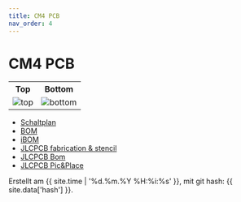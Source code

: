 ```yaml
---
title: CM4 PCB
nav_order: 4
---
```


# CM4 PCB

<table>
  <tr><th>Top</th><th>Bottom</th></tr>
  <tr>
    <td><img src="cm4/cm4-3D_top.png?dummy={{ site.data['hash'] }}" alt="top" /></td>
    <td><img src="cm4/cm4-3D_bottom.png?dummy={{ site.data['hash'] }}" alt="bottom" /></td>
  </tr>
</table>

- [Schaltplan](cm4/cm4-schematic.pdf)
- [BOM](cm4/cm4-bom.html)
- [iBOM](cm4/cm4-ibom.html)
- [JLCPCB fabrication & stencil](cm4/JLCPCB/cm4-_JLCPCB_compress.zip)
- [JLCPCB Bom](cm4/JLCPCB/cm4_bom_jlc.csv)
- [JLCPCB Pic&Place](cm4/JLCPCB/cm4_cpl_jlc.csv)

Erstellt am {{ site.time | '%d.%m.%Y %H:%i:%s' }}, mit git hash: {{ site.data['hash'] }}.
